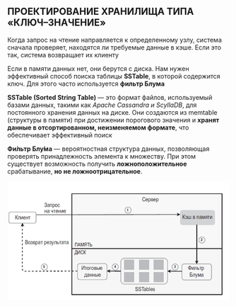 ## ПРОЕКТИРОВАНИЕ ХРАНИЛИЩА ТИПА «КЛЮЧ–ЗНАЧЕНИЕ»

Когда запрос на чтение направляется к определенному узлу, система сначала проверяет, находятся ли требуемые данные в кэше. Если это так, система возвращает их клиенту

Если в памяти данных нет, они берутся с диска. Нам нужен эффективный способ поиска таблицы **SSTable**, в которой содержится ключ. Для этого часто используется **фильтр Блума** 

**SSTable (Sorted String Table)** — это формат файлов, используемый базами данных, такими как _Apache Cassandra и ScyllaDB_, для постоянного хранения данных на диске. Они создаются из memtable (структуры в памяти) при достижении порогового значения и **хранят данные в отсортированном, неизменяемом формате**, что обеспечивает эффективный поиск

**Фи́льтр Блу́ма** — вероятностная структура данных, позволяющая проверять принадлежность элемента к множеству. При этом существует возможность получить **ложноположительное** срабатывание, **но не ложноотрицательное**.

![img.png](../../../../../../../resources/pictures/img_17.png)




